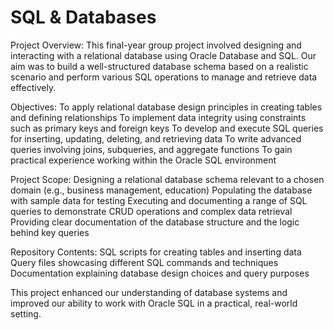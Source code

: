 # SQL & Databases
Project Overview:
This final-year group project involved designing and interacting with a relational database using Oracle Database and SQL. Our aim was to build a well-structured database schema based on a realistic scenario and perform various SQL operations to manage and retrieve data effectively.

Objectives:
To apply relational database design principles in creating tables and defining relationships
To implement data integrity using constraints such as primary keys and foreign keys
To develop and execute SQL queries for inserting, updating, deleting, and retrieving data
To write advanced queries involving joins, subqueries, and aggregate functions
To gain practical experience working within the Oracle SQL environment

Project Scope:
Designing a relational database schema relevant to a chosen domain (e.g., business management, education)
Populating the database with sample data for testing
Executing and documenting a range of SQL queries to demonstrate CRUD operations and complex data retrieval
Providing clear documentation of the database structure and the logic behind key queries

Repository Contents:
SQL scripts for creating tables and inserting data
Query files showcasing different SQL commands and techniques
Documentation explaining database design choices and query purposes

This project enhanced our understanding of database systems and improved our ability to work with Oracle SQL in a practical, real-world setting.
